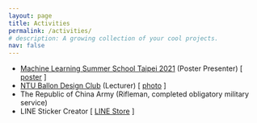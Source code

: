 ```yaml
---
layout: page
title: Activities
permalink: /activities/
# description: A growing collection of your cool projects.
nav: false
---
```


- <a href="http://ai.ntu.edu.tw/mlss2021/" target="_blank" rel="noopener">Machine Learning Summer School Taipei 2021</a> (Poster Presenter)
  [ <a href="https://drive.google.com/file/d/1u0znBw0k7rzm5CTK4UOHIWC4AcFKFRbd/view?usp=sharing" target="_blank" rel="noopener">poster</a> ]
- <a href="https://www.facebook.com/NTUBalloon" target="_blank" rel="noopener">NTU Ballon Design Club</a> (Lecturer)
  [ <a href="https://drive.google.com/file/d/1kmhwOrM0hmQkuuc4__ubEmk4xThX-iUh/view?usp=sharing" target="_blank" rel="noopener">photo</a> ]
- The Republic of China Army (Rifleman, completed obligatory military service)
- LINE Sticker Creator
  [ <a href="https://store.line.me/stickershop/author/102277" target="_blank" rel="noopener">LINE Store</a> ]
